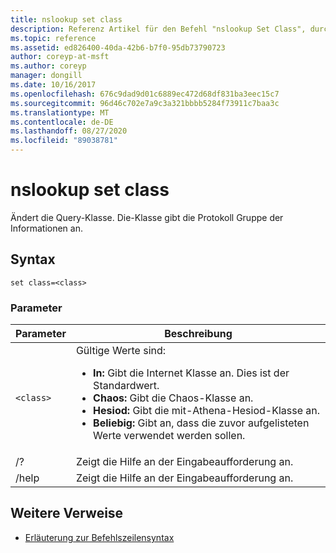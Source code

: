```yaml
---
title: nslookup set class
description: Referenz Artikel für den Befehl "nslookup Set Class", durch den die Abfrage Klasse geändert wird.
ms.topic: reference
ms.assetid: ed826400-40da-42b6-b7f0-95db73790723
author: coreyp-at-msft
ms.author: coreyp
manager: dongill
ms.date: 10/16/2017
ms.openlocfilehash: 676c9dad9d01c6889ec472d68df831ba3eec15c7
ms.sourcegitcommit: 96d46c702e7a9c3a321bbbb5284f73911c7baa3c
ms.translationtype: MT
ms.contentlocale: de-DE
ms.lasthandoff: 08/27/2020
ms.locfileid: "89038781"
---
```

# <a name="nslookup-set-class"></a>nslookup set class

Ändert die Query-Klasse. Die-Klasse gibt die Protokoll Gruppe der Informationen an.

## <a name="syntax"></a>Syntax

```
set class=<class>
```

### <a name="parameters"></a>Parameter

| Parameter | Beschreibung |
| --------- | ----------- |
| `<class>` | Gültige Werte sind:<ul><li>**In:** Gibt die Internet Klasse an. Dies ist der Standardwert.</li><li>**Chaos:** Gibt die Chaos-Klasse an.</li><li>**Hesiod:** Gibt die mit-Athena-Hesiod-Klasse an.</li><li>**Beliebig:** Gibt an, dass die zuvor aufgelisteten Werte verwendet werden sollen.</li></ul> |
| /? | Zeigt die Hilfe an der Eingabeaufforderung an. |
| /help | Zeigt die Hilfe an der Eingabeaufforderung an. |

## <a name="additional-references"></a>Weitere Verweise

- [Erläuterung zur Befehlszeilensyntax](command-line-syntax-key.md)
